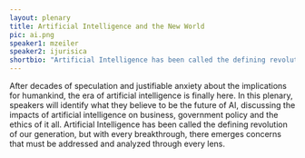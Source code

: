 ```yaml
---
layout: plenary
title: Artificial Intelligence and the New World
pic: ai.png
speaker1: mzeiler
speaker2: ijurisica
shortbio: "Artificial Intelligence has been called the defining revolution of our generation, but with every breakthrough there emerges concerns that must be addressed and analyzed through every lens."
---
```


After decades of speculation and justifiable anxiety about the implications for humankind, the era of artificial intelligence is finally here. In this plenary, speakers will identify what they believe to be the future of AI, discussing the impacts of artificial intelligence on business, government policy and the ethics of it all. Artificial Intelligence has been called the defining revolution of our generation, but with every breakthrough, there emerges concerns that must be addressed and analyzed through every lens.

